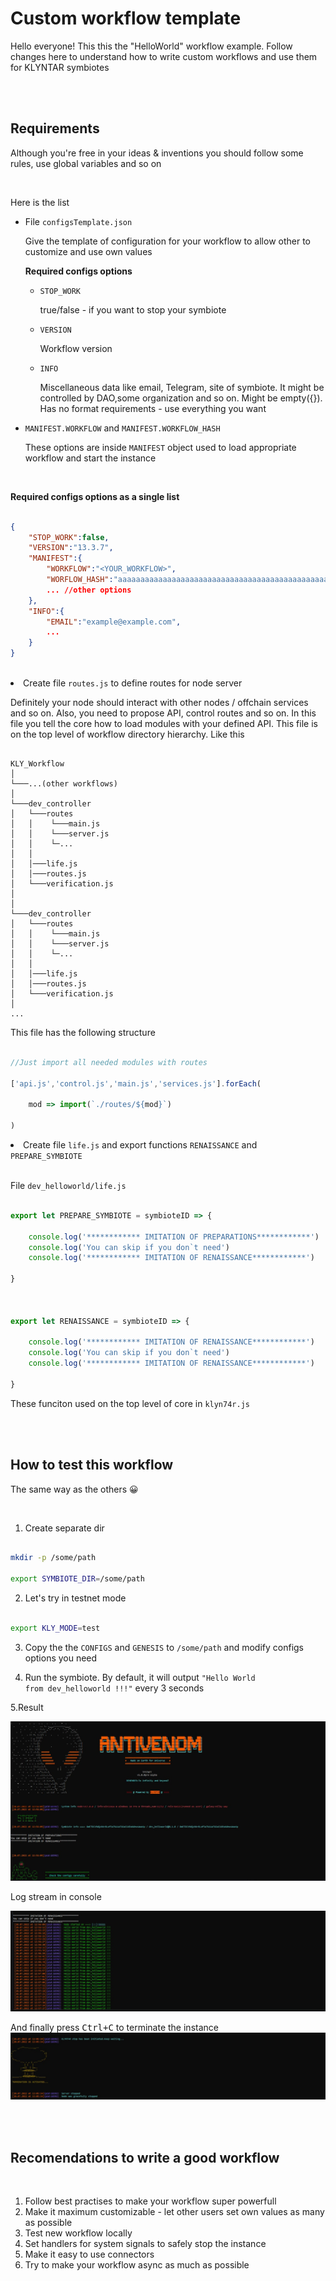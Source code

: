 # Custom workflow template


Hello everyone! This this the "HelloWorld" workflow example. Follow changes here to understand how to write custom workflows and use them for KLYNTAR symbiotes

<br/><br/>

## <b>Requirements</b>

Although you're free in your ideas & inventions you should follow some rules, use global variables and so on

<br/>

Here is the list

<ul>

<li>File <code>configsTemplate.json</code></li>

Give the template of configuration for your workflow to allow other to customize and use own values


<b>Required configs options</b>

<ul>

<li><code>STOP_WORK</code></li>

true/false - if you want to stop your symbiote

<li><code>VERSION</code></li>

Workflow version

<li><code>INFO</code></li>

Miscellaneous data like email, Telegram, site of symbiote. It might be controlled by DAO,some organization and so on. Might be empty({}). Has no format requirements - use everything you want

</ul>

<li><code>MANIFEST.WORKFLOW</code> and <code>MANIFEST.WORKFLOW_HASH</code></li>

These options are inside <code>MANIFEST</code> object used to load appropriate workflow and start the instance

</ul>

<br/>

<b>Required configs options as a single list</b>

```json

{
    "STOP_WORK":false,
    "VERSION":"13.3.7",
    "MANIFEST":{
        "WORKFLOW":"<YOUR_WORKFLOW>",
        "WORFLOW_HASH":"aaaaaaaaaaaaaaaaaaaaaaaaaaaaaaaaaaaaaaaaaaaaaaaaaaaaaaaaaaaaaaaa",//BLAKE3 hash
        ... //other options
    },
    "INFO":{
        "EMAIL":"example@example.com",
        ...
    }
}

```

<br/>

<li>Create file <code>routes.js</code> to define routes for node server</li>

Definitely your node should interact with other nodes / offchain services and so on. Also, you need to propose API, control routes and so on. In this file you tell the core how to load modules with your defined API. This file is on the top level of workflow directory hierarchy. Like this

```shell

KLY_Workflow
│
└───...(other workflows)
│     
└───dev_controller
│   └───routes   
│   │    └───main.js
│   │    └───server.js
│   │    └─... 
│   │
│   │───life.js
│   │───routes.js
│   └───verification.js
│
│
└───dev_controller
│   └───routes   
│   │    └───main.js
│   │    └───server.js
│   │    └─... 
│   │
│   │───life.js
│   │───routes.js
│   └───verification.js
│
...

```

This file has the following structure

```js

//Just import all needed modules with routes

['api.js','control.js','main.js','services.js'].forEach(
    
    mod => import(`./routes/${mod}`)
    
)


```

<li>Create file <code>life.js</code> and export functions <code>RENAISSANCE</code> and <code>PREPARE_SYMBIOTE</code></li>

<br/>

File <code>dev_helloworld/life.js</code>

```js

export let PREPARE_SYMBIOTE = symbioteID => {

    console.log('************ IMITATION OF PREPARATIONS************')
    console.log('You can skip if you don`t need')
    console.log('************ IMITATION OF RENAISSANCE************')

}



export let RENAISSANCE = symbioteID => {

    console.log('************ IMITATION OF RENAISSANCE************')
    console.log('You can skip if you don`t need')
    console.log('************ IMITATION OF RENAISSANCE************')

}

```

These funciton used on the top level of core in <code>klyn74r.js</code>


</ul>

<br/><br/>

## <b>How to test this workflow</b>

The same way as the others 😀

<br/>

1. Create separate dir
   
```bash

mkdir -p /some/path

export SYMBIOTE_DIR=/some/path

```

2. Let's try in testnet mode

```bash

export KLY_MODE=test

```
3. Copy the  the <code>CONFIGS</code> and <code>GENESIS</code> to <code>/some/path</code> and modify configs options you need

4. Run the symbiote. By default, it will output <code>"Hello World from dev_helloworld !!!"</code> every 3 seconds

5.Result

<img src="./assets/0.jpg">

Log stream in console

<img src="./assets/1.jpg">

And finally press <kbd>Ctrl+C</kbd> to terminate the instance
<br/>
<img src="./assets/2.jpg">

<br/><br/>

## <b>Recomendations to write a good workflow</b>

<br/>

<ol>

<li>Follow best practises to make your workflow super powerfull</li>
<li>Make it maximum customizable - let other users set own values as many as possible</li>
<li>Test new workflow locally</li>
<li>Set handlers for system signals to safely stop the instance</li>
<li>Make it easy to use connectors</li>
<li>Try to make your workflow async as much as possible</li>

</ol>
